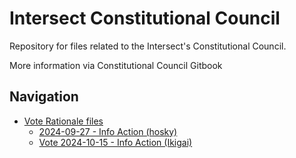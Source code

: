 # Intersect Constitutional Council

Repository for files related to the Intersect's Constitutional Council.

More information via Constitutional Council Gitbook

## Navigation

- [Vote Rationale files](./vote-rationales/)
  - [2024-09-27 - Info Action (hosky)](./vote-rationales/2024-09-27-info-hosky/)
  - [Vote 2024-10-15 - Info Action (Ikigai)](./vote-rationales/2024-10-15-vote-info-ikigai/)

